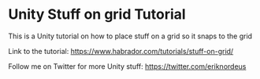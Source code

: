# Unity Stuff on grid Tutorial

This is a Unity tutorial on how to place stuff on a grid so it snaps to the grid

Link to the tutorial: https://www.habrador.com/tutorials/stuff-on-grid/


Follow me on Twitter for more Unity stuff: https://twitter.com/eriknordeus